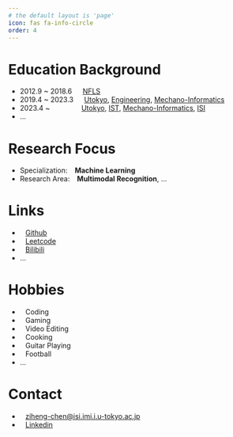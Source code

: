 ```yaml
---
# the default layout is 'page'
icon: fas fa-info-circle
order: 4
---
```

# Education Background
- 2012.9 ~ 2018.6 &ensp;&ensp; [NFLS](http://www.nfls.com.cn/)
- 2019.4 ~ 2023.3 &ensp;&ensp; [Utokyo](https://www.u-tokyo.ac.jp/ja/index.html), [Engineering](https://www.t.u-tokyo.ac.jp/foe), [Mechano-Informatics](http://www.kikaib.t.u-tokyo.ac.jp/)
- 2023.4 ~ &ensp;&ensp;&ensp;&ensp;&ensp;&ensp;&ensp;&ensp; [Utokyo](https://www.u-tokyo.ac.jp/ja/index.html), [IST](https://www.i.u-tokyo.ac.jp/), [Mechano-Informatics](http://www.kikaib.t.u-tokyo.ac.jp/), [ISI](http://www.isi.imi.i.u-tokyo.ac.jp/?lang=ja)
- ...

# Research Focus
- Specialization: &ensp; **Machine Learning**
- Research Area: &ensp; **Multimodal Recognition**, ...
  
# Links
- <i class="fa-brands fa-github fa-fw"></i> &ensp; [Github](https://github.com/Zoooooone)
- <i class="fa-solid fa-laptop-code fa-fw"></i> &ensp; [Leetcode](https://leetcode.com/isi2023/)
- <i class="fa-brands fa-bilibili fa-fw"></i> &ensp; [Bilibili](https://space.bilibili.com/19356816?spm_id_from=333.1007.0.0)
- ...

# Hobbies
<div>
<ul>
    <li>
        <i class="fa-solid fa-laptop-code fa-fw"></i> &ensp; Coding
    </li>
    <li>
        <i class="fa-brands fa-steam fa-fw"></i> &ensp; Gaming
    </li>
    <li>
        <i class="fa-solid fa-clapperboard fa-fw"></i> &ensp; Video Editing
    </li>
    <li>
        <i class="fa-solid fa-bowl-food fa-fw"></i> &ensp; Cooking
    </li>
    <li>
        <i class="fa-solid fa-guitar fa-fw"></i> &ensp; Guitar Playing
    </li>
    <li>
        <i class="fa-solid fa-futbol fa-fw"></i> &ensp; Football
    </li> 
    <li>
        ...
    </li> 
</ul>
</div>

# Contact
- <i class="fa-regular fa-envelope fa-fw"></i> &ensp; ziheng-chen@isi.imi.i.u-tokyo.ac.jp
- <i class="fa-brands fa-linkedin fa-fw"></i> &ensp; [Linkedin](https://www.linkedin.com/in/ziheng-chen-572356285/)
